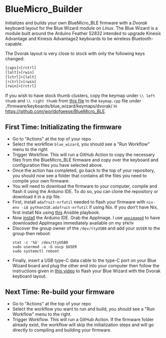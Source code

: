 # BlueMicro_Builder
Initializes and builds your own BlueMicro_BLE firmware with a *Dvorak* keyboard layout for the Blue Wizard module on *Linux*. The Blue Wizard is a module built around the Arduino Feather 52832 intended to upgrade Kinesis Advantage and Kinesis Advantage2 keyboards to be wireless Bluetooth-capable. 

The Dvorak layout is very close to stock with only the following keys changed:
```txt
[caps]>[rctrl]
[lalt]>[rwin]
[lctrl]>[lalt]
[rctrl]>[rwin]
[rwin]>[rctrl]
```

If you wish to have stock thumb clusters, copy the keymap under `\\ left thumb` and `\\ right thumb` from [this file](https://github.com/jpconstantineau/BlueMicro_BLE/blob/master/firmware/keyboards/blue_wizard/keymaps/default/keymap.cpp) to the `keymap.cpp` file under ./firmware/keyboards/blue_wizard/keymaps/dvorak/ in https://github.com/worldofgeese/BlueMicro_BLE.

## First Time: Initializating the firmware

- Go to "Actions" at the top of your repo
- Select the workflow `blue_wizard`, you should see a "Run Workflow" menu to the right
- Trigger Workflow. This will run a GitHub Action to copy the necessary files from the BlueMicro_BLE firmware and copy over the keyboard and configuration files you have selected above.
- Once the action has completed, go back to the top of your repository, you should now see a folder that contains all the files you need to compile your own firmware.
- You will need to download the firmware to your computer, compile and flash it using the Arduino IDE. To do so, you can clone the repository or download it in a zip file.
- First, install `adafruit-nrfutil` needed to flash your firmware with `nix-env -iA python310.adafruit-nrfutil` if using Nix. If you don't have Nix, first install Nix using [this](https://github.com/worldofgeese/provision-ubuntu-on-wsl2) Ansible playbook.
- Now [install](https://www.arduino.cc/en/software) the Arduino IDE. Grab the AppImage. I use [`appimaged`](https://github.com/probonopd/go-appimage/blob/master/src/appimaged/README.md) to have downloaded AppImages immediately available on my `$PATH`
- Discover the group owner of the `/dev/ttyUSB0` and add your `$USER` to the group then reboot:
    ```
    stat -c '%G' /dev/ttyUSB0
    sudo usermod -a -G uucp $USER
    sudo systemctl reboot
    ```
- Finally, insert a USB type-C data cable to the type-C port on your Blue Wizard board and plug the other end into your computer then follow the instructions given in [this video](https://youtu.be/hKw3TPNu-BQ?t=418) to flash your Blue Wizard with the Dvorak keyboard layout.

## Next Time: Re-build your firmware

- Go to "Actions" at the top of your repo
- Select the workflow you want to run and build, you should see a "Run Workflow" menu to the right.  
- Trigger Workflow.  This will run a GitHub Action. If the firmware folder already exist, the workflow will skip the initialization steps and will go directly to compiling and building your firmware.
